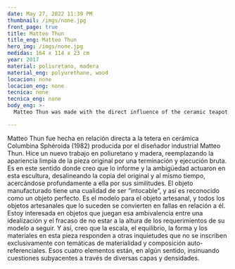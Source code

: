 ```yaml
---
date: May 27, 2022 11:39 PM
thumbnail: /imgs/none.jpg
front_page: true
title: Matteo Thun
title_eng: Matteo Thun
hero_img: /imgs/none.jpg
medidas: 164 x 114 x 23 cm
year: 2017
material: poliuretano, madera
material_eng: polyurethane, wood
locacion: none
locacion_eng: none
tecnica: none
tecnica_eng: none
body_eng: >-
  Matteo Thun was made with the direct influence of the ceramic teapot Columbina Sphéroida (1982) made by the industrial designer Matteo Thun.  A new work was built with polyurethane and wood, replacing the clean appearance of the original piece by a coarse finish and workmanship.  It is in this regard where I think formlessness and ambiguity acted in this sculpture, misaligning the copy from the original and, at the same time, strongly approaching towards it because of their similarities.  The manufactured object has a quality of being “untouchable”, and thus it is regarded as a perfect object.  It is the model for the craft object, and all of the craft objects that follow it become failures regarding it.  I’m interested in objects that play that ambivalence between an idealization and the failure of not meeting the requirements of their model.  And thus, I think that the scale, balance, form, and materials in this piece respond to other concerns that do not comprise a self-referential involvement with materiality and composition.  Those four elements are, in a way, suggesting underlying issues through all kinds of layers and densities.

---
```

Matteo Thun fue hecha en relación directa a la tetera en cerámica  Columbina Sphéroida (1982) producida por el diseñador industrial Matteo Thun.  Hice un nuevo trabajo en poliuretano y madera, reemplazando la apariencia limpia de la pieza original por una terminación y ejecución bruta.  Es en este sentido donde creo que lo informe y la ambigüedad actuaron en esta escultura, desalineando la copia del original y al mismo tiempo, acercándose profundamente a ella por sus similitudes.  El objeto manufacturado tiene una cualidad de ser “intocable”, y así es reconocido como un objeto perfecto.  Es el modelo para el objeto artesanal, y todos los objetos artesanales que lo suceden se convierten en fallas en relación a él.  Estoy interesada en objetos que juegan esa ambivalencia entre una idealización y el fracaso de no estar a la altura de los requerimientos de su modelo a seguir.  Y así, creo que la escala, el equilibrio, la forma y los materiales en esta pieza responden a otras inquietudes que no se inscriben exclusivamente con temáticas de materialidad y composición auto-referenciales.  Esos cuatro elementos están, en algún sentido, insinuando cuestiones subyacentes a través de diversas capas y densidades.